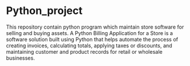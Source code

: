 # Python_project
This repository contain python program which maintain store software for selling and buying assets.
A Python Billing Application for a Store is a software solution built using Python that helps automate the process of creating invoices, calculating totals, applying taxes or discounts, and maintaining customer and product records for retail or wholesale businesses.
